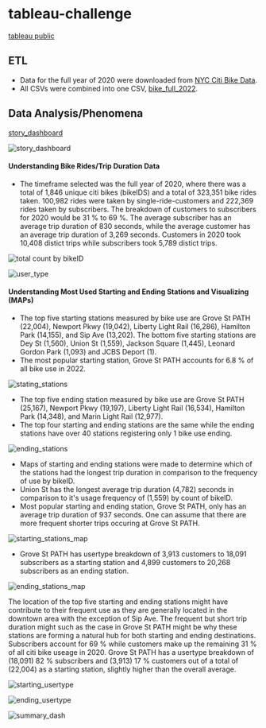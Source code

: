 # tableau-challenge
[tableau public](https://public.tableau.com/app/profile/christin.sok3221/viz/tableau-challenge_16533661101650/Story_1)

## ETL
* Data for the full year of 2020 were downloaded from [NYC Citi Bike Data](https://www.citibikenyc.com/system-data). 
* All CSVs were combined into one CSV, [bike_full_2022](https://github.com/cc-christin/tableau-challenge/blob/main/Resources/bike_full_2020.csv). 

## Data Analysis/Phenomena
[story_dashboard](https://public.tableau.com/app/profile/christin.sok3221/viz/tableau-challenge_16533661101650/Sheet4#1)

![story_dashboard](https://github.com/cc-christin/tableau-challenge/blob/main/Images/story_dash.png)

#### Understanding Bike Rides/Trip Duration Data
* The timeframe selected was the full year of 2020, where there was a total of 1,846 unique citi bikes (bikeIDS) and a total of 323,351 bike rides taken. 100,982 rides were taken by single-ride-customers and 222,369 rides taken by subscribers. The breakdown of customers to subscribers for 2020 would be 31 % to 69 %. The average subscriber has an average trip duration of 830 seconds, while the average customer has an average trip duration of 3,269 seconds. Customers in 2020 took 10,408 distict trips while subscribers took 5,789 distict trips. 

![total count by bikeID](https://github.com/cc-christin/tableau-challenge/blob/main/Images/001.png)

![user_type](https://github.com/cc-christin/tableau-challenge/blob/main/Images/002.png)

#### Understanding Most Used Starting and Ending Stations and Visualizing (MAPs)
* The top five starting stations measured by bike use are Grove St PATH (22,004), Newport Pkwy (19,042), Liberty Light Rail (16,286), Hamilton Park (14,155), and Sip Ave (13,202). The bottom five starting stations are Dey St (1,560), Union St (1,559), Jackson Square (1,445), Leonard Gordon Park (1,093) and JCBS Deport (1).
* The most popular starting station, Grove St PATH accounts for 6.8 % of all bike use in 2022.  

![stating_stations](https://github.com/cc-christin/tableau-challenge/blob/main/Images/starting_stations.png)

* The top five ending station measured by bike use are Grove St PATH (25,167), Newport Pkwy (19,197), Liberty Light Rail (16,534), Hamilton Park (14,348), and Marin Light Rail (12,977). 
* The top four starting and ending stations are the same while the ending stations have over 40 stations registering only 1 bike use ending.  

![ending_stations](https://github.com/cc-christin/tableau-challenge/blob/main/Images/ending_stations.png)

* Maps of starting and ending stations were made to determine which of the stations had the longest trip duration in comparison to the frequency of use by bikeID.
* Union St has the longest average trip duration (4,782) seconds in comparison to it's usage frequency of (1,559) by count of bikeID. 
* Most popular starting and ending station, Grove St PATH, only has an average trip duration of 937 seconds. One can assume that there are more frequent shorter trips occuring at Grove St PATH. 

![starting_stations_map](https://github.com/cc-christin/tableau-challenge/blob/main/Images/starting_stations_map.png)

* Grove St PATH has usertype breakdown of 3,913 customers to 18,091 subscribers as a starting station and 4,899 customers to 20,268 subscribers as an ending station.

![ending_stations_map](https://github.com/cc-christin/tableau-challenge/blob/main/Images/ending_stations_map.png)

The location of the top five starting and ending stations might have contribute to their frequent use as they are generally located in the downtown area with the exception of Sip Ave. The frequent but short trip duration might such as the case in Grove St PATH might be why these stations are forming a natural hub for both starting and ending destinations.   
Subscribers account for 69 % while customers make up the remaining 31 %  of all citi bike useage in 2020. Grove St PATH has a usertype breakdown of (18,091) 82 %  subscribers and (3,913) 17 % customers out of a total of (22,004) as a starting station, slightly higher than the overall average. 

![starting_usertype](https://github.com/cc-christin/tableau-challenge/blob/main/Images/starting_usertype.png)

![ending_usertype](https://github.com/cc-christin/tableau-challenge/blob/main/Images/ending_usertype.png)

![summary_dash](https://github.com/cc-christin/tableau-challenge/blob/main/Images/summary_dash.png)
